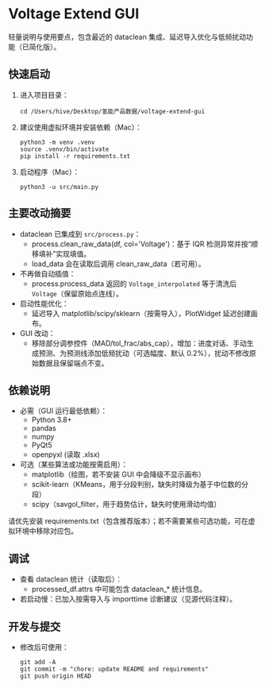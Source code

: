 # Voltage Extend GUI

轻量说明与使用要点，包含最近的 dataclean 集成、延迟导入优化与低频扰动功能（已简化版）。

## 快速启动
1. 进入项目目录：
   ```
   cd /Users/hive/Desktop/氢能产品数据/voltage-extend-gui
   ```
2. 建议使用虚拟环境并安装依赖（Mac）：
   ```
   python3 -m venv .venv
   source .venv/bin/activate
   pip install -r requirements.txt
   ```
3. 启动程序（Mac）：
   ```
   python3 -u src/main.py
   ```

## 主要改动摘要
- dataclean 已集成到 `src/process.py`：
  - process.clean_raw_data(df, col='Voltage')：基于 IQR 检测异常并按“顺移填补”实现填值。
  - load_data 会在读取后调用 clean_raw_data（若可用）。
- 不再做自动插值：
  - process.process_data 返回的 `Voltage_interpolated` 等于清洗后 `Voltage`（保留原始点连线）。
- 启动性能优化：
  - 延迟导入 matplotlib/scipy/sklearn（按需导入），PlotWidget 延迟创建画布。
- GUI 改动：
  - 移除部分调参控件（MAD/tol_frac/abs_cap），增加：进度对话、手动生成预测、为预测线添加低频扰动（可选幅度、默认 0.2%），扰动不修改原始数据且保留端点不变。

## 依赖说明
- 必需（GUI 运行最低依赖）：
  - Python 3.8+
  - pandas
  - numpy
  - PyQt5
  - openpyxl (读取 .xlsx)
- 可选（某些算法或功能按需启用）：
  - matplotlib（绘图，若不安装 GUI 中会降级不显示画布）
  - scikit-learn（KMeans，用于分段判别，缺失时降级为基于中位数的分段）
  - scipy（savgol_filter，用于趋势估计，缺失时使用滑动均值）

请优先安装 requirements.txt（包含推荐版本）；若不需要某些可选功能，可在虚拟环境中移除对应包。

## 调试
- 查看 dataclean 统计（读取后）：
  - processed_df.attrs 中可能包含 dataclean_* 统计信息。
- 若启动慢：已加入按需导入与 importtime 诊断建议（见源代码注释）。

## 开发与提交
- 修改后可使用：
  ```
  git add -A
  git commit -m "chore: update README and requirements"
  git push origin HEAD
  ```